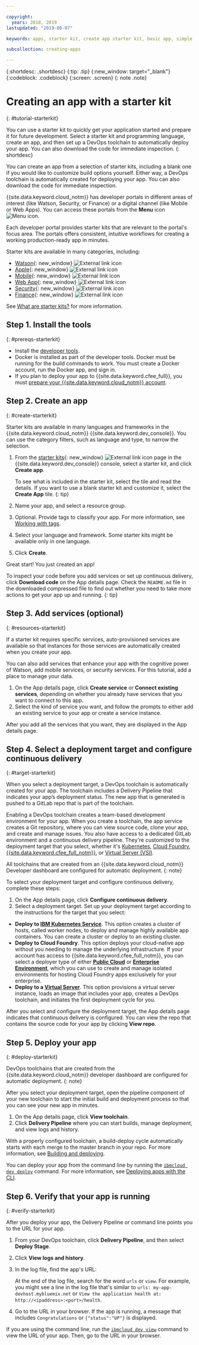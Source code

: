 ```yaml
---

copyright:
  years: 2018, 2019
lastupdated: "2019-06-07"

keywords: apps, starter kit, create app starter kit, basic app, simple app

subcollection: creating-apps

---
```


{:shortdesc: .shortdesc}
{:tip: .tip}
{:new_window: target="_blank"}
{:codeblock: .codeblock}
{:screen: .screen}
{: note .note}

# Creating an app with a starter kit
{: #tutorial-starterkit}

You can use a starter kit to quickly get your application started and prepare it for future development. Select a starter kit and programming language, create an app, and then set up a DevOps toolchain to automatically deploy your app. You can also download the code for immediate inspection.
{: shortdesc}

You can create an app from a selection of starter kits, including a blank one if you would like to customize build options yourself. Either way, a DevOps toolchain is automatically created for deploying your app. You can also download the code for immediate inspection.

{{site.data.keyword.cloud_notm}} has developer portals in different areas of interest (like Watson, Security, or Finance) or a digital channel (like Mobile or Web Apps). You can access these portals from the **Menu** icon ![Menu icon](../../icons/icon_hamburger.svg).

Each developer portal provides starter kits that are relevant to the portal's focus area. The portals offers consistent, intuitive workflows for creating a working production-ready app in minutes.

Starter kits are available in many categories, including:
* [Watson](https://{DomainName}/developer/watson/dashboard){: new_window} ![External link icon](../../icons/launch-glyph.svg "External link icon")
* [Apple](https://{DomainName}/developer/appledevelopment/dashboard){: new_window} ![External link icon](../../icons/launch-glyph.svg "External link icon")
* [Mobile](https://{DomainName}/developer/mobile/dashboard){: new_window} ![External link icon](../../icons/launch-glyph.svg "External link icon")
* [Web App](https://{DomainName}/developer/appservice/dashboard){: new_window} ![External link icon](../../icons/launch-glyph.svg "External link icon")
* [Security](https://{DomainName}/developer/security/dashboard){: new_window} ![External link icon](../../icons/launch-glyph.svg "External link icon")
* [Finance](https://{DomainName}/developer/finance/dashboard){: new_window} ![External link icon](../../icons/launch-glyph.svg "External link icon")

See [What are starter kits?](/docs/apps?topic=creating-apps-starter-kits) for more information.

## Step 1. Install the tools
{: #prereqs-starterkit}

* Install the [developer tools](/docs/cli?topic=cloud-cli-getting-started).
* Docker is installed as part of the developer tools. Docker must be running for the build commands to work. You must create a Docker account, run the Docker app, and sign in.
* If you plan to deploy your app to {{site.data.keyword.cfee_full}}, you must [prepare your {{site.data.keyword.cloud_notm}} account](/docs/cloud-foundry?topic=cloud-foundry-prepare).

## Step 2. Create an app
{: #create-starterkit}

Starter kits are available in many languages and frameworks in the {{site.data.keyword.cloud_notm}} {{site.data.keyword.dev_console}}. You can use the category filters, such as language and type, to narrow the selection.

1. From the [starter kits](https://{DomainName}/developer/appservice/starter-kits){: new_window} ![External link icon](../../icons/launch-glyph.svg "External link icon") page in the {{site.data.keyword.dev_console}} console, select a starter kit, and click **Create app**. 

    To see what is included in the starter kit, select the tile and read the details. If you want to use a blank starter kit and customize it, select the **Create App** tile.
    {: tip}

2. Name your app, and select a resource group.

3. Optional. Provide tags to classify your app. For more information, see [Working with tags](/docs/resources?topic=resources-tag).

4. Select your language and framework. Some starter kits might be available only in one language.

5. Click **Create**.

Great start! You just created an app!

To inspect your code before you add services or set up continuous delivery, click **Download code** on the App details page. Check the `README.md` file in the downloaded compressed file to find out whether you need to take more actions to get your app up and running.
{: tip}

## Step 3. Add services (optional)
{: #resources-starterkit}

If a starter kit requires specific services, auto-provisioned services are available so that instances for those services are automatically created when you create your app.

You can also add services that enhance your app with the cognitive power of Watson, add mobile services, or security services. For this tutorial, add a place to manage your data.

1. On the App details page, click **Create service** or **Connect existing services**, depending on whether you already have services that you want to connect to this app.
2. Select the kind of service you want, and follow the prompts to either add an existing service to your app or create a service instance.

After you add all the services that you want, they are displayed in the App details page.

## Step 4. Select a deployment target and configure continuous delivery
{: #target-starterkit}

When you select a deployment target, a DevOps toolchain is automatically created for your app. The toolchain includes a Delivery Pipeline that indicates your app’s deployment status. The new app that is generated is pushed to a GitLab repo that is part of the toolchain.

Enabling a DevOps toolchain creates a team-based development environment for your app. When you create a toolchain, the app service creates a Git repository, where you can view source code, clone your app, and create and manage issues. You also have access to a dedicated GitLab environment and a continuous delivery pipeline. They're customized to the deployment target that you select, whether it's [Kubernetes](/docs/containers?topic=containers-getting-started), [Cloud Foundry](/docs/cloud-foundry-public?topic=cloud-foundry-public-about-cf), [{{site.data.keyword.cfee_full_notm}}](/docs/cloud-foundry?topic=cloud-foundry-about), or [Virtual Server (VSI)](/docs/vsi?topic=virtual-servers-getting-started-tutorial).

All toolchains that are created from an {{site.data.keyword.cloud_notm}} Developer dashboard are configured for automatic deployment.
{: note}

To select your deployment target and configure continuous delivery, complete these steps:

1. On the App details page, click **Configure continuous delivery**.
2. Select a deployment target. Set up your deployment target according to the instructions for the target that you select:
  * **Deploy to [IBM Kubernetes Service](/docs/containers?topic=containers-app)**. This option creates a cluster of hosts, called worker nodes, to deploy and manage highly available app containers. You can create a cluster or deploy to an existing cluster.
  * **Deploy to Cloud Foundry**. This option deploys your cloud-native app without you needing to manage the underlying infrastructure. If your account has access to {{site.data.keyword.cfee_full_notm}}, you can select a deployer type of either **[Public Cloud](/docs/cloud-foundry-public?topic=cloud-foundry-public-deployingapps)** or **[Enterprise Environment](/docs/cloud-foundry?topic=cloud-foundry-deploy_apps)**, which you can use to create and manage isolated environments for hosting Cloud Foundry apps exclusively for your enterprise.
  * **Deploy to a [Virtual Server](/docs/vsi?topic=virtual-servers-deploying-to-a-virtual-server)**. This option provisions a virtual server instance, loads an image that includes your app, creates a DevOps toolchain, and initiates the first deployment cycle for you.

After you select and configure the deployment target, the App details page indicates that continuous delivery is configured. You can view the repo that contains the source code for your app by clicking **View repo**.

## Step 5. Deploy your app
{: #deploy-starterkit}

DevOps toolchains that are created from the {{site.data.keyword.cloud_notm}} developer dashboard are configured for automatic deployment.
{: note}

After you select your deployment target, open the pipeline component of your new toolchain to start the initial build and deployment process so that you can see your new app in minutes.

1. On the App details page, click **View toolchain**.
2. Click **Delivery Pipeline** where you can start builds, manage deployment, and view logs and history.

With a properly configured toolchain, a build-deploy cycle automatically starts with each merge to the master branch in your repo. For more information, see [Building and deploying](/docs/services/ContinuousDelivery?topic=ContinuousDelivery-deliverypipeline_build_deploy).

You can deploy your app from the command line by running the [`ibmcloud dev deploy`](/docs/cli/idt?topic=cloud-cli-idt-cli#deploy) command. For more information, see [Deploying apps with the CLI](/docs/apps?topic=creating-apps-deploying-apps#deploy-cli).

## Step 6. Verify that your app is running
{: #verify-starterkit}

After you deploy your app, the Delivery Pipeline or command line points you to the URL for your app.

1. From your DevOps toolchain, click **Delivery Pipeline**, and then select **Deploy Stage**.
2. Click **View logs and history**.
3. In the log file, find the app's URL:

    At the end of the log file, search for the word `urls` or `view`. For example, you might see a line in the log file that's similar to `urls: my-app-devhost.mybluemix.net` or `View the application health at: http://<ipaddress>:<port>/health`.

4. Go to the URL in your browser. If the app is running, a message that includes `Congratulations` or `{"status":"UP"}` is displayed.

If you are using the command line, run the [`ibmcloud dev view`](/docs/cli/idt?topic=cloud-cli-idt-cli#view) command to view the URL of your app. Then, go to the URL in your browser.
